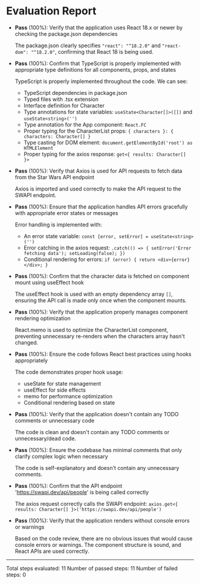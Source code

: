 # Evaluation Report

- **Pass** (100%): Verify that the application uses React 18.x or newer by checking the package.json dependencies
  
  The package.json clearly specifies `"react": "^18.2.0"` and `"react-dom": "^18.2.0"`, confirming that React 18 is being used.

- **Pass** (100%): Confirm that TypeScript is properly implemented with appropriate type definitions for all components, props, and states
  
  TypeScript is properly implemented throughout the code. We can see:
  - TypeScript dependencies in package.json
  - Typed files with .tsx extension
  - Interface definition for Character
  - Type annotations for state variables: `useState<Character[]>([])` and `useState<string>('')`
  - Type annotation for the App component: `React.FC`
  - Proper typing for the CharacterList props: `{ characters }: { characters: Character[] }`
  - Type casting for DOM element: `document.getElementById('root') as HTMLElement`
  - Proper typing for the axios response: `get<{ results: Character[] }>`

- **Pass** (100%): Verify that Axios is used for API requests to fetch data from the Star Wars API endpoint
  
  Axios is imported and used correctly to make the API request to the SWAPI endpoint.

- **Pass** (100%): Ensure that the application handles API errors gracefully with appropriate error states or messages
  
  Error handling is implemented with:
  - An error state variable: `const [error, setError] = useState<string>('')`
  - Error catching in the axios request: `.catch(() => { setError('Error fetching data'); setLoading(false); })`
  - Conditional rendering for errors: `if (error) { return <div>{error}</div>; }`

- **Pass** (100%): Confirm that the character data is fetched on component mount using useEffect hook
  
  The useEffect hook is used with an empty dependency array `[]`, ensuring the API call is made only once when the component mounts.

- **Pass** (100%): Verify that the application properly manages component rendering optimization
  
  React.memo is used to optimize the CharacterList component, preventing unnecessary re-renders when the characters array hasn't changed.

- **Pass** (100%): Ensure the code follows React best practices using hooks appropriately
  
  The code demonstrates proper hook usage:
  - useState for state management
  - useEffect for side effects
  - memo for performance optimization
  - Conditional rendering based on state

- **Pass** (100%): Verify that the application doesn't contain any TODO comments or unnecessary code
  
  The code is clean and doesn't contain any TODO comments or unnecessary/dead code.

- **Pass** (100%): Ensure the codebase has minimal comments that only clarify complex logic when necessary
  
  The code is self-explanatory and doesn't contain any unnecessary comments.

- **Pass** (100%): Confirm that the API endpoint 'https://swapi.dev/api/people' is being called correctly
  
  The axios request correctly calls the SWAPI endpoint: `axios.get<{ results: Character[] }>('https://swapi.dev/api/people')`

- **Pass** (100%): Verify that the application renders without console errors or warnings
  
  Based on the code review, there are no obvious issues that would cause console errors or warnings. The component structure is sound, and React APIs are used correctly.

---

Total steps evaluated: 11
Number of passed steps: 11
Number of failed steps: 0
